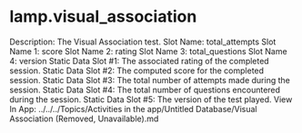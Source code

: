 # lamp.visual_association

Description: The Visual Association test.
Slot Name: total_attempts
Slot Name 1: score
Slot Name 2: rating
Slot Name 3: total_questions
Slot Name 4: version
Static Data Slot #1: The associated rating of the completed session.
Static Data Slot #2: The computed score for the completed session.
Static Data Slot #3: The total number of attempts made during the session.
Static Data Slot #4: The total number of questions encountered during the session.
Static Data Slot #5: The version of the test played.
View In App: ../../../Topics/Activities in the app/Untitled Database/Visual Association (Removed, Unavailable).md